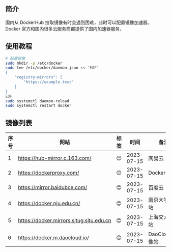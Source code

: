 ## 简介

国内从 DockerHub 拉取镜像有时会遇到困难，此时可以配置镜像加速器。Docker 官方和国内很多云服务商都提供了国内加速器服务。

## 使用教程

```bash
# 配置镜像
sudo mkdir -p /etc/docker
sudo tee /etc/docker/daemon.json <<-'EOF'
{
    "registry-mirrors": [
        "https://example.test"
    ]
}
EOF
sudo systemctl daemon-reload
sudo systemctl restart docker

```

## 镜像列表

| 序号 | 网站                                       | 标签 | 时间         | 备注           |
|----|------------------------------------------|----|------------|--------------|
| 1  | https://hub-mirror.c.163.com/            | 😊 | 2023-07-15 | 网易云          |
| 2  | https://dockerproxy.com/                 | 😊 | 2023-07-15 | DockerProxy  |
| 3  | https://mirror.baidubce.com/             | 😊 | 2023-07-15 | 百度云          |
| 4  | https://docker.nju.edu.cn/               | 😊 | 2023-07-15 | 南京大学镜像站      |
| 5  | https://docker.mirrors.sjtug.sjtu.edu.cn | 😊 | 2023-07-15 | 上海交大镜像站      |
| 6  | https://docker.m.daocloud.io/            | 😊 | 2023-07-15 | DaoCloud 镜像站 |  


